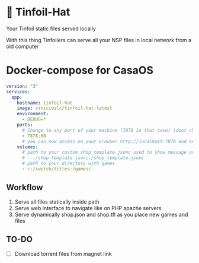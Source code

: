 # 📂 Tinfoil-Hat

Your Tinfoil static files served locally

With this thing Tinfoilers can serve all your NSP files in local network from a old computer

# Docker-compose for CasaOS

```yml
version: "3"
services:
  app:
    hostname: tinfoil-hat
    image: vinicioslc/tinfoil-hat:latest
    environment:
      - DEBUG=*
    ports:
      # Change to any port of your machine (7878 in that case) (dont change the :80 !!!)
      - 7878:80
      # you can now access on your browser http://localhost:7878 and see your games
    volumes:
      # path to your custom shop_template.jsonc used to show message on success or add authentication
      # - ./shop_template.jsonc:/shop_template.jsonc
      # path to your directory with games
      - c:/switch/titles:/games/
```

## Workflow

1. Serve all files statically inside path
2. Serve web interface to navigate like on PHP apache servers
3. Serve dynamically shop.json and shop.tfl as you place new games and files

## TO-DO

- [  ] Download torrent files from magnet link